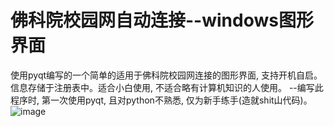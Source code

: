 # 佛科院校园网自动连接--windows图形界面
使用pyqt编写的一个简单的适用于佛科院校园网连接的图形界面, 支持开机自启。信息存储于注册表中。适合小白使用, 不适合略有计算机知识的人使用。
--编写此程序时, 第一次使用pyqt, 且对python不熟悉, 仅为新手练手(造就shit山代码)。
![image](https://user-images.githubusercontent.com/96416205/220046839-05f66df7-c2fd-49cc-9282-dcc063bd61fc.png)
